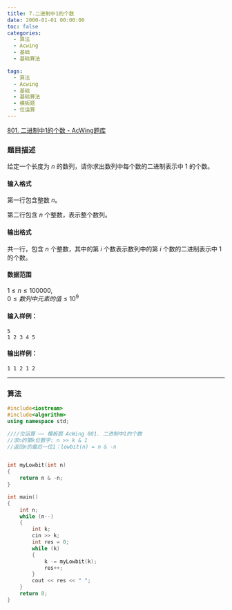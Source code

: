 ```yaml
---
title: 7.二进制中1的个数
date: 2000-01-01 00:00:00
toc: false
categories:
  - 算法
  - Acwing
  - 基础
  - 基础算法

tags:
  - 算法
  - Acwing
  - 基础
  - 基础算法
  - 模板题
  - 位运算
---
```


[801. 二进制中1的个数 - AcWing题库](https://www.acwing.com/problem/content/803/)

### 题目描述
给定一个长度为 $n$ 的数列，请你求出数列中每个数的二进制表示中 $1$ 的个数。

#### 输入格式

第一行包含整数 $n$。

第二行包含 $n$ 个整数，表示整个数列。

#### 输出格式

共一行，包含 $n$ 个整数，其中的第 $i$ 个数表示数列中的第 $i$ 个数的二进制表示中 $1$ 的个数。

#### 数据范围

$1 \le n \le 100000$,  
$0 \le 数列中元素的值 \le 10^9$

#### 输入样例：

```
5
1 2 3 4 5
```

#### 输出样例：

```
1 1 2 1 2
```

---
### 算法

```cpp
#include<iostream>
#include<algorithm>
using namespace std;

////位运算 —— 模板题 AcWing 801. 二进制中1的个数
//求n的第k位数字: n >> k & 1
//返回n的最后一位1：lowbit(n) = n & -n


int myLowbit(int n)
{
    return n & -n;
}

int main()
{
    int n;
    while (n--)
    {
        int k;
        cin >> k;
        int res = 0;
        while (k)
        {
            k -= myLowbit(k);
            res++;
        }
        cout << res << " ";
    }
    return 0;
}
```
